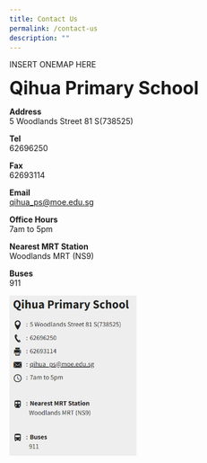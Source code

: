 ```yaml
---
title: Contact Us
permalink: /contact-us
description: ""
---
```

INSERT ONEMAP HERE

**<font size=6>Qihua Primary School</font>**

**Address**<br>
5 Woodlands Street 81 S(738525)

**Tel**<br>
62696250

**Fax**<br>
62693114

**Email**<br>
[qihua\_ps@moe.edu.sg](mailto:qihua_ps@moe.edu.sg)

**Office Hours**<br>
7am to 5pm

**Nearest MRT Station**<br>
Woodlands MRT (NS9)

**Buses**<br>
911

<img src="/images/Contact%20Us%201.png"  
     style="width:45%">